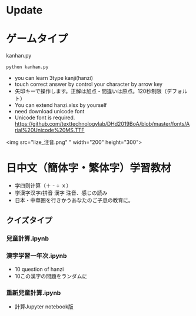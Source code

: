 # Update
# ゲームタイプ
kanhan.py

```
python kanhan.py

```
- you can learn 3type kanji(hanzi)
- touch correct answer by control your character by arrow key
- 矢印キーで操作します。正解は加点・間違いは原点。120秒制限（デフォルト）
- You can extend hanzi.xlsx by yourself
- need download unicode font
- Unicode font is required. 
https://github.com/texttechnologylab/DHd2019BoA/blob/master/fonts/Arial%20Unicode%20MS.TTF


<img src="lize_注音.png" " width="200"  height="300"></img>

# 日中文（簡体字・繁体字）学習教材

- 学四则计算（＋ - ÷ ｘ）
- 学漢字汉字/拼音 漢字 注音、感じの読み
- 日本・中華圏を行きかうあなたのご子息の教育に。

## クイズタイプ
### 兒童計算.ipynb
### 漢字学習一年次.ipynb
- 10 question of hanzi
- 10この漢字の問題をランダムに
### 重新兒童計算.ipynb
- 計算Jupyter notebook版
